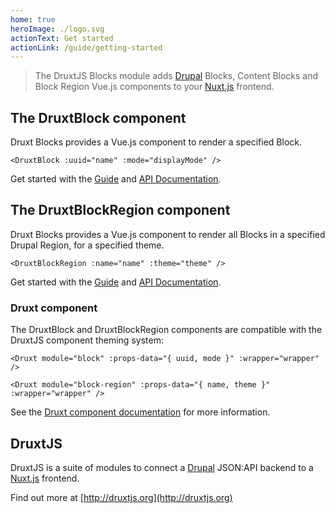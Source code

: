 ```yaml
---
home: true
heroImage: ./logo.svg
actionText: Get started
actionLink: /guide/getting-started
---
```


> The DruxtJS Blocks module adds [Drupal](https://drupal.org) Blocks, Content Blocks and Block Region Vue.js components to your [Nuxt.js](https://nuxtjs.org) frontend.


## The DruxtBlock component

Druxt Blocks provides a Vue.js component to render a specified Block.

```vue
<DruxtBlock :uuid="name" :mode="displayMode" />
```

Get started with the [Guide](guide/) and [API Documentation](/api/components/DruxtBlock.html).



## The DruxtBlockRegion component

Druxt Blocks provides a Vue.js component to render all Blocks in a specified Drupal Region, for a specified theme.

```vue
<DruxtBlockRegion :name="name" :theme="theme" />
```

Get started with the [Guide](guide/) and [API Documentation](/api/components/DruxtBlockRegion.html).


### Druxt component

The DruxtBlock and DruxtBlockRegion components are compatible with the DruxtJS component theming system:

```vue
<Druxt module="block" :props-data="{ uuid, mode }" :wrapper="wrapper" />
```
```vue
<Druxt module="block-region" :props-data="{ name, theme }" :wrapper="wrapper" />
```

See the [Druxt component documentation](https://druxtjs.org/guide/#the-druxt-component) for more information.


## DruxtJS

DruxtJS is a suite of modules to connect a [Drupal](https://drupal.org) JSON:API backend to a [Nuxt.js](https://nuxtjs.org) frontend.

Find out more at [http://druxtjs.org](http://druxtjs.org)
